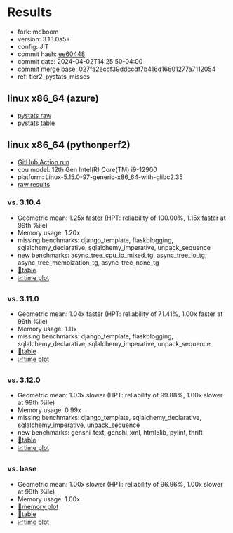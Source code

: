 # Results

- fork: mdboom
- version: 3.13.0a5+
- config: JIT
- commit hash: [ee60448](https://github.com/mdboom/cpython/commit/ee60448)
- commit date: 2024-04-02T14:25:50-04:00
- commit merge base: [027fa2eccf39ddccdf7b416d16601277a7112054](https://github.com/mdboom/cpython/commit/027fa2eccf39ddccdf7b416d16601277a7112054)
- ref: tier2_pystats_misses

## linux x86_64 (azure)

- [pystats raw](bm-20240402-azure-x86_64-mdboom-tier2_pystats_misses-3.13.0a5%2B-ee60448-pystats.json)
- [pystats table](bm-20240402-azure-x86_64-mdboom-tier2_pystats_misses-3.13.0a5%2B-ee60448-pystats.md)

## linux x86_64 (pythonperf2)

- [GitHub Action run](https://github.com/faster-cpython/benchmarking/actions/runs/8540957831)
- cpu model: 12th Gen Intel(R) Core(TM) i9-12900
- platform: Linux-5.15.0-97-generic-x86_64-with-glibc2.35
- [raw results](bm-20240402-pythonperf2-x86_64-mdboom-tier2_pystats_misses-3.13.0a5%2B-ee60448.json)

### vs. 3.10.4

- Geometric mean: 1.25x faster (HPT: reliability of 100.00%, 1.15x faster at 99th %ile)
- Memory usage: 1.20x
- missing benchmarks: django_template, flaskblogging, sqlalchemy_declarative, sqlalchemy_imperative, unpack_sequence
- new benchmarks: async_tree_cpu_io_mixed_tg, async_tree_io_tg, async_tree_memoization_tg, async_tree_none_tg
- [📄table](bm-20240402-pythonperf2-x86_64-mdboom-tier2_pystats_misses-3.13.0a5%2B-ee60448-vs-3.10.4.md)
- [📈time plot](bm-20240402-pythonperf2-x86_64-mdboom-tier2_pystats_misses-3.13.0a5%2B-ee60448-vs-3.10.4.png)

### vs. 3.11.0

- Geometric mean: 1.04x faster (HPT: reliability of 71.41%, 1.00x faster at 99th %ile)
- Memory usage: 1.11x
- missing benchmarks: django_template, flaskblogging, sqlalchemy_declarative, sqlalchemy_imperative, unpack_sequence
- [📄table](bm-20240402-pythonperf2-x86_64-mdboom-tier2_pystats_misses-3.13.0a5%2B-ee60448-vs-3.11.0.md)
- [📈time plot](bm-20240402-pythonperf2-x86_64-mdboom-tier2_pystats_misses-3.13.0a5%2B-ee60448-vs-3.11.0.png)

### vs. 3.12.0

- Geometric mean: 1.03x slower (HPT: reliability of 99.88%, 1.00x slower at 99th %ile)
- Memory usage: 0.99x
- missing benchmarks: django_template, sqlalchemy_declarative, sqlalchemy_imperative, unpack_sequence
- new benchmarks: genshi_text, genshi_xml, html5lib, pylint, thrift
- [📄table](bm-20240402-pythonperf2-x86_64-mdboom-tier2_pystats_misses-3.13.0a5%2B-ee60448-vs-3.12.0.md)
- [📈time plot](bm-20240402-pythonperf2-x86_64-mdboom-tier2_pystats_misses-3.13.0a5%2B-ee60448-vs-3.12.0.png)

### vs. base

- Geometric mean: 1.00x slower (HPT: reliability of 96.96%, 1.00x slower at 99th %ile)
- Memory usage: 1.00x
- [🧠memory plot](bm-20240402-pythonperf2-x86_64-mdboom-tier2_pystats_misses-3.13.0a5%2B-ee60448-vs-base-mem.png)
- [📄table](bm-20240402-pythonperf2-x86_64-mdboom-tier2_pystats_misses-3.13.0a5%2B-ee60448-vs-base.md)
- [📈time plot](bm-20240402-pythonperf2-x86_64-mdboom-tier2_pystats_misses-3.13.0a5%2B-ee60448-vs-base.png)

